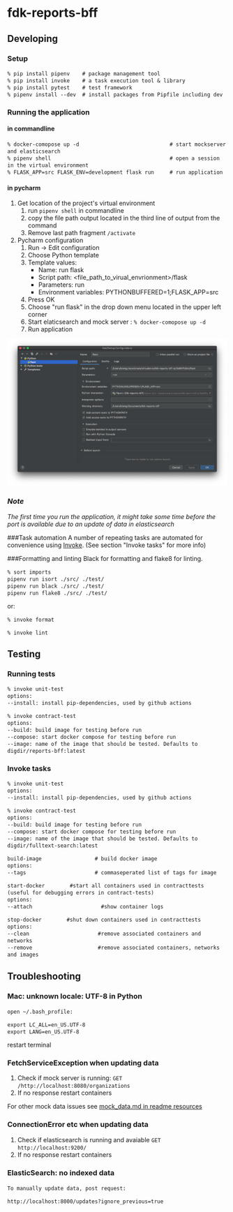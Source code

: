 # fdk-reports-bff

## Developing
### Setup
```
% pip install pipenv    # package management tool
% pip install invoke    # a task execution tool & library
% pip install pytest    # test framework
% pipenv install --dev  # install packages from Pipfile including dev
```

### Running the application 
#### in commandline 

```
% docker-comopose up -d                             # start mockserver and elasticsearch
% pipenv shell                                      # open a session in the virtual environment
% FLASK_APP=src FLASK_ENV=development flask run     # run application
```

#### in pycharm
1. Get location of the project's virtual environment
    1. run `pipenv shell` in commandline
    2. copy the file path output located in the third line of output from the command 
    3. Remove last path fragment `/activate`
2. Pycharm configuration
    1. Run -> Edit configuration
    2. Choose Python template
    3. Template values:
        * Name: run flask
        * Script path: <file_path_to_virual_envrionment>/flask
        * Parameters: run
        * Environment variables: PYTHONBUFFERED=1;FLASK_APP=src
    4. Press OK
    5. Choose "run flask" in the drop down menu located in the upper left corner
    6. Start elaticsearch and mock server : `% docker-comopose up -d`
    7. Run application

<img src="./readme_resources/pycharm_setup.png" alt="Example of pycharm run configuration" width="850"/>

### *Note*
*The first time you run the application, it might take some time before the port is available due to an
update of data in elasticsearch*    

###Task automation
A number of repeating tasks are automated for convenience using [Invoke](http://www.pyinvoke.org/). (See section "Invoke tasks" for more info)

###Formatting and linting
Black for formatting and flake8 for linting.
```
% sort imports
pipenv run isort ./src/ ./test/
pipenv run black ./src/ ./test/
pipenv run flake8 ./src/ ./test/
```
or:
```
% invoke format
```
```
% invoke lint
```

## Testing
### Running tests
```
% invoke unit-test
options:
--install: install pip-dependencies, used by github actions
```
```
% invoke contract-test 
options:
--build: build image for testing before run
--compose: start docker compose for testing before run
--image: name of the image that should be tested. Defaults to digdir/reports-bff:latest
```

### Invoke tasks
```
% invoke unit-test
options:
--install: install pip-dependencies, used by github actions
```
```
% invoke contract-test 
options:
--build: build image for testing before run
--compose: start docker compose for testing before run
--image: name of the image that should be tested. Defaults to digdir/fulltext-search:latest
```

```
build-image                 # build docker image
options:
--tags                      # commaseperated list of tags for image        
```

```
start-docker        #start all containers used in contracttests (useful for debugging errors in contract-tests)
options:
--attach                      #show container logs
```

```
stop-docker        #shut down containers used in contracttests
options:
--clean                      #remove associated containers and networks
--remove                     #remove associated containers, networks and images   
```

## Troubleshooting
### Mac: unknown locale: UTF-8 in Python
`open ~/.bash_profile:`

```
export LC_ALL=en_US.UTF-8
export LANG=en_US.UTF-8
```
restart terminal

### FetchServiceException when updating data
 1. Check if mock server is running:  `GET /http://localhost:8080/organizations`  
 2. If no response restart containers

For other mock data issues see [mock_data.md in readme resources](readme_resources/mock_data.md)

### ConnectionError etc when updating data
1. Check if elasticsearch is running and avaiable `GET http://localhost:9200/`
2. If no response restart containers

### ElasticSearch: no indexed data

`To manually update data, post request:`

```
http://localhost:8000/updates?ignore_previous=true
```